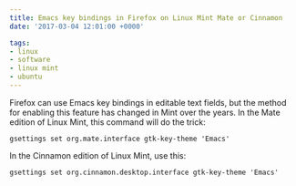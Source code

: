 ```yaml
---
title: Emacs key bindings in Firefox on Linux Mint Mate or Cinnamon
date: '2017-03-04 12:01:00 +0000'

tags:
- linux
- software
- linux mint
- ubuntu
---
```


Firefox can use Emacs key bindings in editable text fields,
but the method for enabling this feature has changed in Mint
over the years.  In the Mate edition of Linux Mint, this
command will do the trick:

    gsettings set org.mate.interface gtk-key-theme 'Emacs'

In the Cinnamon edition of Linux Mint, use this:

    gsettings set org.cinnamon.desktop.interface gtk-key-theme 'Emacs'
